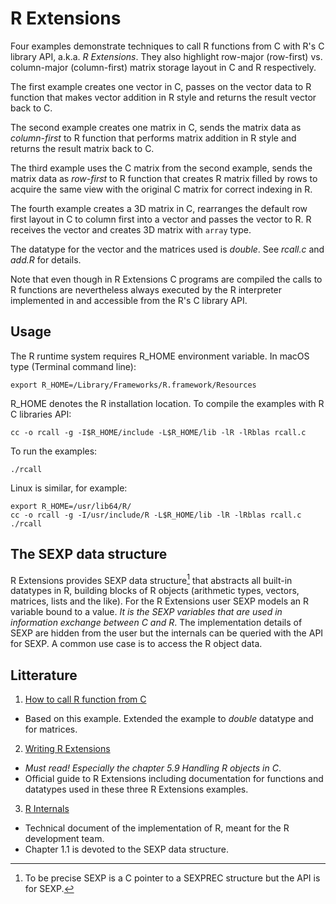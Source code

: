 # R Extensions

Four examples demonstrate techniques to call R functions from C
with R's C library API, a.k.a. *R Extensions*. They also highlight row-major (row-first) 
vs. column-major (column-first) matrix storage layout in C and R respectively.

The first example creates one vector in C, passes on the vector data to R function that
makes vector addition in R style and returns the result vector back to C.

The second example creates one matrix in C, sends the matrix data as *column-first* to R function
that performs matrix addition in R style and returns the result matrix back to C. 

The third example uses the C matrix from the second example, sends the matrix data 
as *row-first* to R function that creates R matrix filled by rows to acquire the same view 
with the original C matrix for correct indexing in R.

The fourth example creates a 3D matrix in C, rearranges the default row first layout in C 
to column first into a vector and passes the vector to R. R receives the vector 
and creates 3D matrix with `array` type. 

The datatype for the vector and the matrices used is *double*. See *rcall.c* and *add.R* for details.

Note that even though in R Extensions C programs are compiled the calls to R functions are nevertheless
always  executed by the R interpreter implemented in and accessible from the R's C library API. 

## Usage

The R runtime system requires R_HOME environment variable. 
In macOS type (Terminal command line):

	export R_HOME=/Library/Frameworks/R.framework/Resources
	
R_HOME denotes the R installation location. To compile the examples with R C libraries API:

	cc -o rcall -g -I$R_HOME/include -L$R_HOME/lib -lR -lRblas rcall.c
	
To run the examples:
	
	./rcall

Linux is similar, for example:

	export R_HOME=/usr/lib64/R/
 	cc -o rcall -g -I/usr/include/R -L$R_HOME/lib -lR -lRblas rcall.c
	./rcall

## The SEXP data structure
R  Extensions  provides  SEXP data  structure[^sexp]  that  abstracts
all built-in datatypes  in  R, building  blocks  of  R objects  (arithmetic  types,
vectors, matrices,  lists and  the like).  For  the R  Extensions user
SEXP  models an  R  variable  bound to  a  value. *It is the SEXP variables
that are used in information exchange between C and R*. The  implementation
details of  SEXP are  hidden from  the user but  the internals  can be
queried with the API for SEXP. A common use case is to access the R object data.
 
## Litterature

1. [How to call R function from C]( https://pabercrombie.com/wordpress/2014/05/how-to-call-an-r-function-from-c/)
  - Based on this example. Extended the example to *double* datatype and for matrices.
  
2. [Writing R Extensions](https://cran.r-project.org/doc/manuals/R-exts.html)
  - *Must read! Especially the chapter 5.9 Handling R objects in C*.
  - Official guide to R Extensions including documentation for 
    functions and  datatypes used in these three R Extensions examples.
3. [R Internals](https://cran.r-project.org/doc/manuals/r-devel/R-ints.html)
  - Technical document of the implementation of R, meant for the R development team.
  - Chapter 1.1 is devoted to the SEXP data structure.
    
[^api]: **A**pplication **P**rogramming **I**nterface.
[^sexp]: To be precise SEXP  is a  C pointer to a SEXPREC structure but the API is
         for SEXP.
